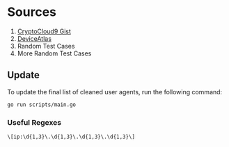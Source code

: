 # Sources

1. [CryptoCloud9 Gist](https://gist.github.com/CryptoCloud9/9eec69c26e2999773c6f55cff8a4631d)
2. [DeviceAtlas](https://deviceatlas.com/blog/list-of-user-agent-strings)
3. Random Test Cases
4. More Random Test Cases

## Update

To update the final list of cleaned user agents, run the following command:

```bash
go run scripts/main.go
```

### Useful Regexes

```regex
\[ip:\d{1,3}\.\d{1,3}\.\d{1,3}\.\d{1,3}\]
```
